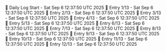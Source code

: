 📅 Daily Log Start - Sat Sep  6 12:37:50 UTC 2025
📌 Entry 1/13 - Sat Sep  6 12:37:50 UTC 2025
📌 Entry 2/13 - Sat Sep  6 12:37:50 UTC 2025
📌 Entry 3/13 - Sat Sep  6 12:37:50 UTC 2025
📌 Entry 4/13 - Sat Sep  6 12:37:50 UTC 2025
📌 Entry 5/13 - Sat Sep  6 12:37:50 UTC 2025
📌 Entry 6/13 - Sat Sep  6 12:37:50 UTC 2025
📌 Entry 7/13 - Sat Sep  6 12:37:50 UTC 2025
📌 Entry 8/13 - Sat Sep  6 12:37:50 UTC 2025
📌 Entry 9/13 - Sat Sep  6 12:37:50 UTC 2025
📌 Entry 10/13 - Sat Sep  6 12:37:50 UTC 2025
📌 Entry 11/13 - Sat Sep  6 12:37:50 UTC 2025
📌 Entry 12/13 - Sat Sep  6 12:37:50 UTC 2025
